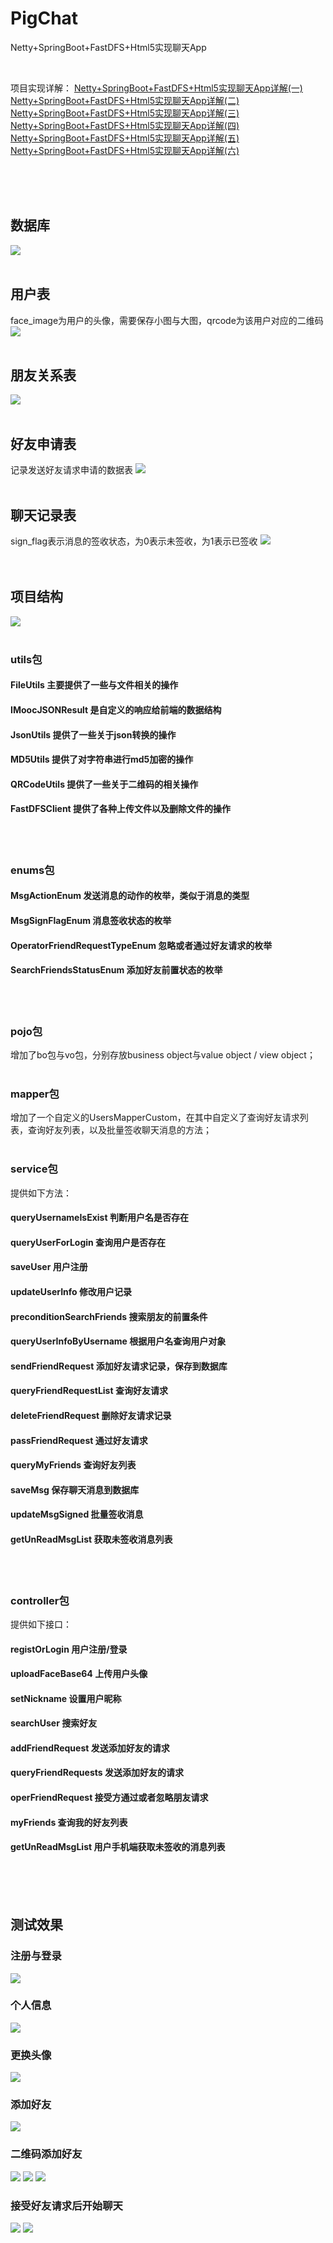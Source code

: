 # PigChat
Netty+SpringBoot+FastDFS+Html5实现聊天App

<br>

项目实现详解：
[Netty+SpringBoot+FastDFS+Html5实现聊天App详解(一)](https://segmentfault.com/a/1190000018144704)
[Netty+SpringBoot+FastDFS+Html5实现聊天App详解(二)](https://segmentfault.com/a/1190000018165542)
[Netty+SpringBoot+FastDFS+Html5实现聊天App详解(三)](https://segmentfault.com/a/1190000018175282)
[Netty+SpringBoot+FastDFS+Html5实现聊天App详解(四)](https://segmentfault.com/a/1190000018179149)
[Netty+SpringBoot+FastDFS+Html5实现聊天App详解(五)](https://segmentfault.com/a/1190000018185625)
[Netty+SpringBoot+FastDFS+Html5实现聊天App详解(六)](https://segmentfault.com/a/1190000018208067)


<br><br><br>
## 数据库
![](https://github.com/ShimmerPig/PigChat/blob/master/image/1.jpg)
<br><br>
## 用户表
face_image为用户的头像，需要保存小图与大图，qrcode为该用户对应的二维码
![](https://github.com/ShimmerPig/PigChat/blob/master/image/2.jpg)
<br><br>
## 朋友关系表
![](https://github.com/ShimmerPig/PigChat/blob/master/image/3.jpg)
<br><br>
## 好友申请表
记录发送好友请求申请的数据表
![](https://github.com/ShimmerPig/PigChat/blob/master/image/4.jpg)
<br><br>
## 聊天记录表
sign_flag表示消息的签收状态，为0表示未签收，为1表示已签收
![](https://github.com/ShimmerPig/PigChat/blob/master/image/5.jpg)
<br><br><br>
## 项目结构
![](https://github.com/ShimmerPig/PigChat/blob/master/image/6.jpg)
<br><br>
### utils包
#### FileUtils 主要提供了一些与文件相关的操作
#### IMoocJSONResult 是自定义的响应给前端的数据结构
#### JsonUtils 提供了一些关于json转换的操作
#### MD5Utils 提供了对字符串进行md5加密的操作
#### QRCodeUtils  提供了一些关于二维码的相关操作
#### FastDFSClient 提供了各种上传文件以及删除文件的操作
<br><br>
### enums包
#### MsgActionEnum 发送消息的动作的枚举，类似于消息的类型
#### MsgSignFlagEnum 消息签收状态的枚举
#### OperatorFriendRequestTypeEnum 忽略或者通过好友请求的枚举
#### SearchFriendsStatusEnum 添加好友前置状态的枚举
<br><br>
### pojo包
增加了bo包与vo包，分别存放business object与value object / view object；
<br><br>
### mapper包
增加了一个自定义的UsersMapperCustom，在其中自定义了查询好友请求列表，查询好友列表，以及批量签收聊天消息的方法；
<br><br>
### service包
提供如下方法：<br>
#### queryUsernameIsExist 判断用户名是否存在
#### queryUserForLogin 查询用户是否存在
#### saveUser 用户注册
#### updateUserInfo 修改用户记录
#### preconditionSearchFriends 搜索朋友的前置条件
#### queryUserInfoByUsername 根据用户名查询用户对象
#### sendFriendRequest 添加好友请求记录，保存到数据库
#### queryFriendRequestList 查询好友请求
#### deleteFriendRequest 删除好友请求记录
#### passFriendRequest 通过好友请求
#### queryMyFriends 查询好友列表
#### saveMsg 保存聊天消息到数据库
#### updateMsgSigned 批量签收消息
#### getUnReadMsgList 获取未签收消息列表
<br><br>
### controller包
提供如下接口：<br>
#### registOrLogin 用户注册/登录
#### uploadFaceBase64 上传用户头像
#### setNickname 设置用户昵称
#### searchUser 搜索好友
#### addFriendRequest 发送添加好友的请求
#### queryFriendRequests 发送添加好友的请求
#### operFriendRequest 接受方通过或者忽略朋友请求
#### myFriends 查询我的好友列表
#### getUnReadMsgList 用户手机端获取未签收的消息列表
<br><br><br>
## 测试效果
### 注册与登录
![](https://github.com/ShimmerPig/PigChat/blob/master/image/7.jpg)
### 个人信息
![](https://github.com/ShimmerPig/PigChat/blob/master/image/8.jpg)
### 更换头像
![](https://github.com/ShimmerPig/PigChat/blob/master/image/9.jpg)
### 添加好友
![](https://github.com/ShimmerPig/PigChat/blob/master/image/10.jpg)
### 二维码添加好友
![](https://github.com/ShimmerPig/PigChat/blob/master/image/11.jpg)
![](https://github.com/ShimmerPig/PigChat/blob/master/image/12.jpg)
![](https://github.com/ShimmerPig/PigChat/blob/master/image/13.jpg)
### 接受好友请求后开始聊天
![](https://github.com/ShimmerPig/PigChat/blob/master/image/14.jpg)
![](https://github.com/ShimmerPig/PigChat/blob/master/image/15.jpg)
<br><br><br>
